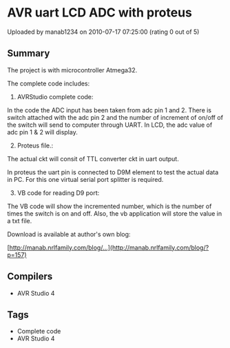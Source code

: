 # AVR uart LCD ADC with proteus

Uploaded by manab1234 on 2010-07-17 07:25:00 (rating 0 out of 5)

## Summary

The project is with microcontroller Atmega32.  

The complete code includes:


1. AVRStudio complete code:  

In the code the ADC input has been taken from adc pin 1 and 2. There is switch attached with the adc pin 2 and the number of increment of on/off of the switch will send to computer through UART. In LCD, the adc value of adc pin 1 & 2 will display. 


2. Proteus file.:  

The actual ckt will consit of TTL converter ckt in uart output.  

In proteus the uart pin is connected to D9M element to test the actual data in PC. For this one virtual serial port splitter is required.


3. VB code for reading D9 port:  

The VB code will show the incremented number, which is the number of times the switch is on and off. Also, the vb application will store the value in a txt file.


Download is available at author's own blog:


[http://manab.nrlfamily.com/blog/...](http://manab.nrlfamily.com/blog/?p=157)

## Compilers

- AVR Studio 4

## Tags

- Complete code
- AVR Studio 4

